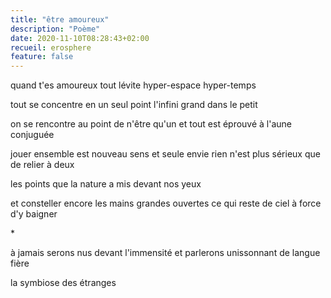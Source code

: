 ```yaml
---
title: "être amoureux"
description: "Poème"
date: 2020-11-10T08:28:43+02:00
recueil: erosphere
feature: false
---
```


quand t'es amoureux tout lévite
hyper-espace hyper-temps

tout se concentre en un seul point
l'infini grand dans le petit

on se rencontre au point de n'être qu'un
et tout est éprouvé à l'aune conjuguée

jouer ensemble est nouveau sens et seule envie
rien n'est plus sérieux que de relier à deux

les points que la nature a mis devant nos yeux

et consteller encore les mains grandes ouvertes
ce qui reste de ciel à force d'y baigner

\*

à jamais serons nus devant l'immensité
et parlerons unissonnant de langue fière

la symbiose des étranges
